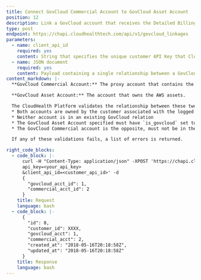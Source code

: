 ```yaml
---
title: Connect GovCloud Commercial Account to GovCloud Asset Account
position: 12
description: Link a GovCloud account that receives the Detailed Billing Record with the GovCloud account that owns AWS assets.
type: post
endpoint: https://chapi.cloudhealthtech.com/api/v1/govcloud_linkages
parameters:
  - name: client_api_id
    required: yes
    content: String that specifies the unique customer API Key that CloudHealth generates. See [How to Get Client API ID](#partner_how-to-get-client-api-id)
  - name: JSON document
    required: yes
    content: Payload containing a single relationship between a GovCloud Commercial Account and a GovCloud Asset Account. See [Understand Format of GovCloud Linkage Payload](#partner_understand-format-of-govcloud-linkage-payload).
content_markdown: |-
  **GovCloud Commercial Account:** The proxy account that contains the costs for the account in the Detailed Billing Record.

  **GovCloud Asset Account:** The account that owns the AWS assets.

  The CloudHealth Platform validates the relationship between these two accounts as expressed by the JSON payload by using these considerations.
  * Both accounts are owned by the customer associated with the logged in user.
  * Neither account is in an existing GovCloud relation
  * The GovCloud Asset Account specified must have `is_govcloud` set to `true`, indicating that it is associated with a GovCloud region.
  * The GovCloud Commercial account is the opposite, must not be in the AWS GovCloud Region.

  If any of these validations fails, a list of errors is returned.

right_code_blocks:
  - code_block: |-
      curl -H "Content-Type: application/json" -XPOST 'https://chapi.cloudhealthtech.com/api/v1/govcloud_linkages?
      api_key=<your_api_key>
      &client_api_id=<customer_api_id>' -d
      {
        "govcloud_acct_id": 1,
        "commercial_acct_id": 2
      }
    title: Request
    language: bash
  - code_block: |-
      {
        "id": 8,
        "customer_id": XXXX,
        "govcloud_acct": 1,
        "commercial_acct": 2,
        "created_at": "2018-05-16T20:18:58Z",
        "updated_at": "2018-05-16T20:18:58Z"
      }
    title: Response
    language: bash
---
```

